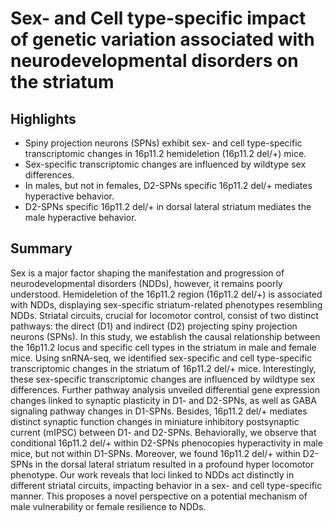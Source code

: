 # Sex- and Cell type-specific impact of genetic variation associated with neurodevelopmental disorders on the striatum

## Highlights

-	Spiny projection neurons (SPNs) exhibit sex- and cell type-specific transcriptomic changes in 16p11.2 hemideletion (16p11.2 del/+) mice.
-	Sex-specific transcriptomic changes are influenced by wildtype sex differences.
-	In males, but not in females, D2-SPNs specific 16p11.2 del/+ mediates hyperactive behavior.
-	D2-SPNs specific 16p11.2 del/+ in dorsal lateral striatum mediates the male hyperactive behavior.
 
## Summary

Sex is a major factor shaping the manifestation and progression of neurodevelopmental disorders (NDDs), however, it remains poorly understood. Hemideletion of the 16p11.2 region (16p11.2 del/+) is associated with NDDs, displaying sex-specific striatum-related phenotypes resembling NDDs. Striatal circuits, crucial for locomotor control, consist of two distinct pathways: the direct (D1) and indirect (D2) projecting spiny projection neurons (SPNs).  In this study, we establish the causal relationship between the 16p11.2 locus and specific cell types in the striatum in male and female mice. Using snRNA-seq, we identified sex-specific and cell type-specific transcriptomic changes in the striatum of 16p11.2 del/+ mice. Interestingly, these sex-specific transcriptomic changes are influenced by wildtype sex differences. Further pathway analysis unveiled differential gene expression changes linked to synaptic plasticity in D1- and D2-SPNs, as well as GABA signaling pathway changes in D1-SPNs. Besides, 16p11.2 del/+ mediates distinct synaptic function changes in miniature inhibitory postsynaptic current (mIPSC) between D1- and D2-SPNs. Behaviorally, we observe that conditional 16p11.2 del/+ within D2-SPNs phenocopies hyperactivity in male mice, but not within D1-SPNs. Moreover, we found 16p11.2 del/+ within D2-SPNs in the dorsal lateral striatum resulted in a profound hyper locomotor phenotype. Our work reveals that loci linked to NDDs act distinctly in different striatal circuits, impacting behavior in a sex- and cell type-specific manner. This proposes a novel perspective on a potential mechanism of male vulnerability or female resilience to NDDs.
